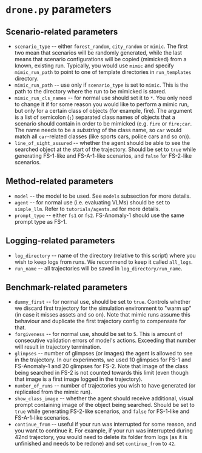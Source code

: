 # `drone.py` parameters

## Scenario-related parameters 

* `scenario_type` -- either `forest_random`, `city_random` or `mimic`. The first two mean that scenarios will be randomly generated, while the last means that scenario configurations will be copied (mimicked) from a known, existing run. Typically, you would use `mimic` and specify `mimic_run_path` to point to one of template directories in `run_templates` directory.
* `mimic_run_path` -- use only if `scenario_type` is set to `mimic`. This is the path to the directory where the run to be mimicked is stored.
* `mimic_run_cls_names` -- for normal use should set it to `*`. You only need to change it if for some reason you would like to perform a mimic run, but only for a certain class of objects (for example, fire). The argument is a list of semicolon (`;`) separated class names of objects that a scenario should contain in order to be mimicked (e.g. `fire` or `fire;car`. The name needs to be a _substring_ of the class name, so `car` would match all `car`-related classes (like sports cars, police cars and so on)). 
* `line_of_sight_assured` -- whether the agent should be able to see the searched object at the start of the trajectory. Should be set to `true` while generating FS-1-like and FS-A-1-like scenarios, and `false` for FS-2-like scenarios.

## Method-related parameters 

* `model` -- the model to be used. See  `models` subsection for more details.
* `agent` -- for normal use (i.e. evaluating VLMs) should be set to `simple_llm`. Refer to `tutorials/agents.md` for more details.
* `prompt_type` -- either `fs1` or `fs2`. FS-Anomaly-1 should use the same prompt type as FS-1.

## Logging-related parameters 

* `log_directory` -- name of the directory (relative to this script) where you wish to keep logs from runs. We recommend to keep it called `all_logs`.
* `run_name` -- all trajectories will be saved in `log_directory/run_name`. 

## Benchmark-related parameters

* `dummy_first` -- for normal use, should be set to `true`. Controls whether we discard first trajectory for the simulation environment to "warm up" (in case it misses assets and so on). Note that mimic runs assume this behaviour and duplicate the first trajectory config to compensate for that.
* `forgiveness` -- for normal use, should be set to `5`. This is amount of consecutive validation errors of model's actions. Exceeding that number will result in trajectory termination. 
* `glimpses` -- number of glimpses (or images) the agent is allowed to see in the trajectory. In our experiments, we used 10 glimpses for FS-1 and FS-Anomaly-1 and 20 glimpses for FS-2. Note that image of the class being searched in FS-2 is not counted towards this limit (even though that image is a first image logged in the trajectory).
* `number_of_runs` -- number of trajectories you wish to have generated (or replicated from the mimic run).
* `show_class_image` -- whether the agent should receive additional, visual prompt containing image of the object being searched. Should be set to `true` while generating FS-2-like scenarios, and `false` for FS-1-like and FS-A-1-like scenarios.
* `continue_from` -- useful if your run was interrupted for some reason, and you want to continue it. For example, if your run was interrupted during 42nd trajectory, you would need to delete its folder from logs (as it is unfinished and needs to be redone) and set `continue_from` to `42`. 